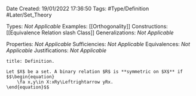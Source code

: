 <div class="topSpace"></div>

Date Created: 19/01/2022 17:36:50
Tags: #Type/Definition #Later/Set_Theory

Types: <i>Not Applicable</i>
Examples: [[Orthogonality]]
Constructions: [[Equivalence Relation slash Class]]
Generalizations: <i>Not Applicable</i>

Properties: <i>Not Applicable</i>
Sufficiencies: <i>Not Applicable</i>
Equivalences: <i>Not Applicable</i>
Justifications: <i>Not Applicable</i>

``` ad-Definition
title: Definition.

Let $X$ be a set. A binary relation $R$ is **symmetric on $X$** if
$$\begin{equation}
    \fa x,y\in X:xRy\Leftrightarrow yRx.
\end{equation}$$

```
